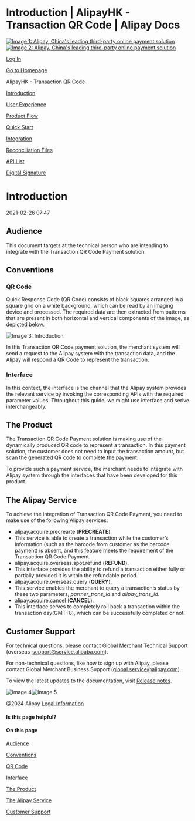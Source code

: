 Introduction | AlipayHK - Transaction QR Code | Alipay Docs
===============
                        

[![Image 1: Alipay, China's leading third-party online payment solution](https://ac.alipay.com/storage/2024/3/26/d66c43c0-440d-4c97-9976-f2028a2c8c5e.svg)![Image 2: Alipay, China's leading third-party online payment solution](https://ac.alipay.com/storage/2024/3/26/a48bd336-aea0-4f16-bf83-616eacbb4434.svg)](/docs/)

[Log In](https://global.alipay.com/ilogin/account_login.htm?goto=https%3A%2F%2Fglobal.alipay.com%2Fdocs%2Fac%2Ftransaction_qr_code_hk%2Fintro)

[Go to Homepage](../../)

AlipayHK - Transaction QR Code

[Introduction](/docs/ac/transaction_qr_code_hk/intro)

[User Experience](/docs/ac/transaction_qr_code_hk/ux)

[Product Flow](/docs/ac/transaction_qr_code_hk/pflow)

[Quick Start](/docs/ac/transaction_qr_code_hk/start)

[Integration](/docs/ac/transaction_qr_code_hk/integration)

[Reconciliation Files](/docs/ac/transaction_qr_code_hk/reconciliation)

[API List](/docs/ac/transaction_qr_code_hk/api)

[Digital Signature](/docs/ac/transaction_qr_code_hk/ds)

Introduction
============

2021-02-26 07:47

Audience
--------

This document targets at the technical person who are intending to integrate with the Transaction QR Code Payment solution.

Conventions
-----------

### QR Code

Quick Response Code (QR Code) consists of black squares arranged in a square grid on a white background, which can be read by an imaging device and processed. The required data are then extracted from patterns that are present in both horizontal and vertical components of the image, as depicted below.

![Image 3: Introduction](https://os.alipayobjects.com/rmsportal/dDTkdpNaupNXiur.png)

In this Transaction QR Code payment solution, the merchant system will send a request to the Alipay system with the transaction data, and the Alipay will respond a QR Code to represent the transaction.

### Interface

In this context, the interface is the channel that the Alipay system provides the relevant service by invoking the corresponding APIs with the required parameter values. Throughout this guide, we might use interface and serive interchangeably.

The Product
-----------

The Transaction QR Code Payment solution is making use of the dynamically produced QR code to represent a transaction. In this payment solution, the customer does not need to input the transaction amount, but scan the generated QR code to complete the payment.

To provide such a payment service, the merchant needs to integrate with Alipay system through the interfaces that have been developed for this product.

The Alipay Service
------------------

To achieve the integration of Transaction QR Code Payment, you need to make use of the following Alipay services:

*   alipay.acquire.precrearte (**PRECREATE**).
*   This service is able to create a transaction while the customer’s information (such as the barcode from customer as the barcode payment) is absent, and this feature meets the requirement of the Transaction QR Code Payment.
*   alipay.acquire.overseas.spot.refund (**REFUND**).
*   This interface provides the ability to refund a transaction either fully or partially provided it is within the refundable period.
*   alipay.acquire.overseas.query (**QUERY**).
*   This service enables the merchant to query a transaction’s status by these two parameters, _partner\_trans\_id_ and _alipay\_trans\_id_.
*   alipay.acquire.cancel (**CANCEL**).
*   This interface serves to completely roll back a transaction within the transaction day(GMT+8), which can be successfully completed or not.

Customer Support
----------------

For technical questions, please contact Global Merchant Technical Support (overseas\_support@service.alibaba.com).

For non-technical questions, like how to sign up with Alipay, please contact Global Merchant Business Support (global.service@alipay.com).

To view the latest updates to the documentation, visit [Release notes](https://global.alipay.com/docs/releasenotes).

![Image 4](https://ac.alipay.com/storage/2021/5/20/19b2c126-9442-4f16-8f20-e539b1db482a.png)![Image 5](https://ac.alipay.com/storage/2021/5/20/e9f3f154-dbf0-455f-89f0-b3d4e0c14481.png)

@2024 Alipay [Legal Information](https://global.alipay.com/docs/ac/platform/membership)

#### Is this page helpful?

#### On this page

[Audience](#Audience "Audience")

[Conventions](#Conventions "Conventions")

[QR Code](#9e3272ea "QR Code")

[Interface](#Interface "Interface")

[The Product](#556417c9 "The Product")

[The Alipay Service](#8ea85f77 "The Alipay Service")

[Customer Support](#45db51f9 "Customer Support")